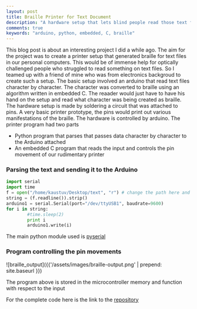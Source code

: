 ```yaml
---
layout: post
title: Braille Printer for Text Document
description: "A hardware setup that lets blind people read those text files"
comments: true
keywords: "arduino, python, embedded, C, braille"
---
```


This blog post is about an interesting project I did a while ago. The aim for the project was to create a printer setup that generated braille for text files in our personal computers. This would be of immense help for optically challenged people who struggled to read something on text files. So I teamed up with a friend of mine who was from electronics backgroud to create such a setup. 
The basic setup involved an arduino that read text files character by character. The character was converted to braille using an algorithm written in embedded C. The reaader would just have to have his hand on the setup and read what character was being created as braille. The hardware setup is made by soldering a circuit that was attached to pins. A very basic printer prototype, the pins would print out various manifestations of the braille. The hardware is controlled by arduino.
The printer program had two parts

* Python program that parses that passes data character by character to the Arduino attached  
* An embedded C program that reads the input and controls the pin movement of our rudimentary printer

### Parsing the text and sending it to the Arduino

```python
import serial
import time
f = open("/home/kaustuv/Desktop/text", "r") # change the path here and install pyserial module of python
string = (f.readline()).strip()
arduino1 = serial.Serial(port="/dev/ttyUSB1", baudrate=9600)
for i in string:
        #time.sleep(2)
        print i
        arduino1.write(i)
```

The main python module used is [pyserial](https://pythonhosted.org/pyserial/index.html)

### Program controlling the pin movements

![braille_output]({{'/assets/images/braille-output.png' | prepend: site.baseurl }})

The program above is stored in the microcontroller memory and function with respect to the input

For the complete code here is the link to the [repository](https://github.com/Vutsuak16/Braille)








